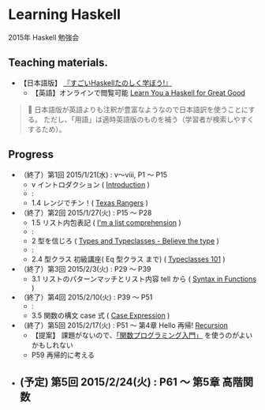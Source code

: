 # Learning Haskell

2015年 Haskell 勉強会

## Teaching materials.

- 【日本語版】 [『すごいHaskellたのしく学ぼう!』](http://www.amazon.co.jp/dp/4274068854)
    - 【英語】オンラインで閲覧可能 [Learn You a Haskell for Great Good](http://learnyouahaskell.com/)

> :memo: 日本語版が英語よりも注釈が豊富なようなので日本語訳を使うことにする。
ただし、「用語」は適時英語版のものを補う（学習者が検索しやすくするため）。

## Progress

- （終了）第1回 2015/1/21(水) : v～viii, P1 ～ P15
    - v イントロダクション ( [Introduction](http://learnyouahaskell.com/introduction) )
    - :
    - 1.4 レンジでチン！( [Texas Rangers](http://learnyouahaskell.com/starting-out#texas-ranges)  )
- （終了）第2回 2015/1/27(火) : P15 ～ P28 
    - 1.5 リスト内包表記 ( [I'm a list comprehension](http://learnyouahaskell.com/starting-out#im-a-list-comprehension) )
    - :
    - 2 型を信じろ ( [Types and Typeclasses - Believe the type](http://learnyouahaskell.com/types-and-typeclasses#believe-the-type) )
    - :
    - 2.4 型クラス 初級講座( Eq 型クラス まで) ( [Typeclasses 101](http://learnyouahaskell.com/types-and-typeclasses#typeclasses-101) )
- （終了）第3回 2015/2/3(火) : P29 ～ P39
    - 3.1 リストのパターンマッチとリスト内容 tell から ( [Syntax in Functions](http://learnyouahaskell.com/syntax-in-functions#pattern-matching) )
- （終了）第4回 2015/2/10(火) : P39 ～ P51 
    - : 
    - 3.5 関数の構文 case 式 ( [Case Expression](http://learnyouahaskell.com/syntax-in-functions#case-expressions) )
- （終了）第5回 2015/2/17(火) : P51 ～ 第4章 Hello 再帰!  [Recursion](http://learnyouahaskell.com/recursion)
    - 【提案】 課題がないので、[「関数プログラミング入門」](http://www.amazon.co.jp/dp/427406896X/) を使うのがよいかもしれない
    - P59 再帰的に考える
-  (予定) 第5回 2015/2/24(火) : P61 ～ 第5章 高階関数 [](http://learnyouahaskell.com/higher-order-functions) 
    - 

